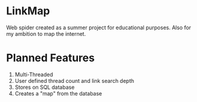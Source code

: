 # LinkMap

Web spider created as a summer project for educational purposes. Also for my ambition to map the internet.

# Planned Features

1. Multi-Threaded
2. User defined thread count and link search depth
3. Stores on SQL database
4. Creates a "map" from the database
